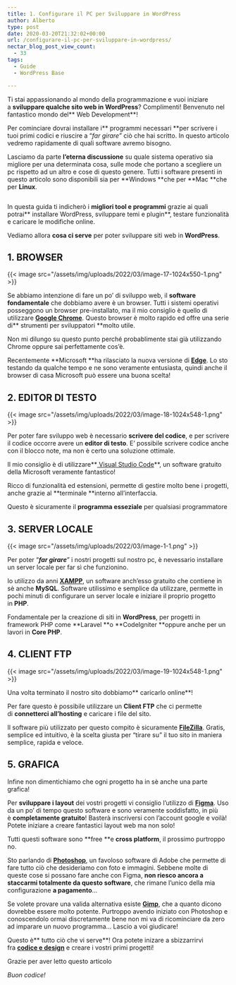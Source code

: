 ```yaml
---
title: 1. Configurare il PC per Sviluppare in WordPress
author: Alberto
type: post
date: 2020-03-20T21:32:02+00:00
url: /configurare-il-pc-per-sviluppare-in-wordpress/
nectar_blog_post_view_count:
  - 33
tags:
  - Guide
  - WordPress Base

---
```

Ti stai appassionando al mondo della programmazione e vuoi iniziare a **sviluppare qualche sito web in WordPress**? Complimenti! Benvenuto nel fantastico mondo del** Web Development**!

Per cominciare dovrai installare i** programmi necessari **per scrivere i tuoi primi codici e riuscire a “_far girare_” ciò che hai scritto. In questo articolo vedremo rapidamente di quali software avremo bisogno.

Lasciamo da parte **l’eterna discussione** su quale sistema operativo sia migliore per una determinata cosa, sulle mode che portano a scegliere un pc rispetto ad un altro e cose di questo genere. Tutti i software presenti in questo articolo sono disponibili sia per **Windows **che per **Mac **che per **Linux**.<figure class="wp-block-image">

[<img alt="" decoding="async" src="/assets/img/uploads/2020/05/scarica-gratis-desk.jpg"/>][1]</figure>

In questa guida ti indicherò i **migliori tool e programmi** grazie ai quali potrai** installare WordPress, sviluppare temi e plugin**, testare funzionalità e caricare le modifiche online.

Vediamo allora **cosa ci serve** per poter sviluppare siti web in **WordPress**.

## 1. BROWSER

{{< image src="/assets/img/uploads/2022/03/image-17-1024x550-1.png" >}}

Se abbiamo intenzione di fare un po’ di sviluppo web, il **software fondamentale** che dobbiamo avere è un browser. Tutti i sistemi operativi posseggono un browser pre-installato, ma il mio consiglio è quello di utilizzare <a href="http://www.google.com/intl/it/chrome/" rel="noreferrer noopener" target="_blank"><strong>Google Chrome</strong></a>. Questo browser è molto rapido ed offre una serie di** strumenti per sviluppatori **molto utile.

Non mi dilungo su questo punto perché probablimente stai già utilizzando Chrome oppure sai perfettamente cos’è.

Recentemente **Microsoft **ha rilasciato la nuova versione di <a href="http://www.microsoft.com/en-us/edge" rel="noreferrer noopener" target="_blank"><strong>Edge</strong></a>. Lo sto testando da qualche tempo e ne sono veramente entusiasta, quindi anche il browser di casa Microsoft può essere una buona scelta!

## 2. EDITOR DI TESTO

{{< image src="/assets/img/uploads/2022/03/image-18-1024x548-1.png" >}}

Per poter fare sviluppo web è necessario **scrivere del codice**, e per scrivere il codice occorre avere un **editor di testo**. E’ possibile scrivere codice anche con il blocco note, ma non è certo una soluzione ottimale.

Il mio consiglio è di utilizzare**<a href="http://code.visualstudio.com/" rel="noreferrer noopener" target="_blank"> Visual Studio Code</a>**, un software gratuito della Microsoft veramente fantastico!

Ricco di funzionalità ed estensioni, permette di gestire molto bene i progetti, anche grazie al **terminale **interno all’interfaccia. 

Questo è sicuramente il **programma esseziale** per qualsiasi programmatore

## 3. SERVER LOCALE

{{< image src="/assets/img/uploads/2022/03/image-1-1.png" >}}

Per poter “**_far girare_**” i nostri progetti sul nostro pc, è nevessario installare un server locale per far sì che funzionino.

Io utilizzo da anni <a href="http://www.apachefriends.org/it/index.html" rel="noreferrer noopener" target="_blank"><strong>XAMPP</strong></a>, un software anch’esso gratuito che contiene in sè anche **MySQL**. Software utilissimo e semplice da utilizzare, permette in pochi minuti di configurare un server locale e iniziare il proprio progetto in **PHP**.

Fondamentale per la creazione di siti in **WordPress**, per progetti in framework PHP come **Laravel **o **CodeIgniter **oppure anche per un lavori in **Core PHP**.

## 4. CLIENT FTP

{{< image src="/assets/img/uploads/2022/03/image-19-1024x548-1.png" >}}

Una volta terminato il nostro sito dobbiamo** caricarlo online**! 

Per fare questo è possibile utilizzare un **Client FTP** che ci permette di **connetterci all’hosting** e caricare i file del sito.

Il software più utilizzato per questo compito è sicuramente <a href="http://filezilla-project.org/" rel="noreferrer noopener" target="_blank"><strong>FileZilla</strong></a>. Gratis, semplice ed intuitivo, è la scelta giusta per “tirare su” il tuo sito in maniera semplice, rapida e veloce.

## 5. GRAFICA

Infine non dimentichiamo che ogni progetto ha in sè anche una parte grafica! 

Per **sviluppare i layout** dei vostri progetti vi consiglio l’utilizzo di <a href="http://www.figma.com/" rel="noreferrer noopener" target="_blank"><strong>Figma</strong></a>. Uso da un po’ di tempo questo software e sono veramente soddisfatto, in più è **completamente gratuito**! Basterà inscriversi con l’account google e voilà! Potete iniziare a creare fantastici layout web ma non solo!

Tutti questi software sono **free **e **cross platform**, il prossimo purtroppo no.

Sto parlando di <a href="http://www.adobe.com/it/products/photoshop.html?gclid=CjwKCAjwtajrBRBVEiwA8w2Q8PvEfIWtLKBGk-wtMLSQEQ1slHQCulhlLxYEG-ScQVPToYcZ2qNQQRoCVa0QAvD_BwE&amp;sdid=8DN85NTV&amp;mv=search&amp;ef_id=CjwKCAjwtajrBRBVEiwA8w2Q8PvEfIWtLKBGk-wtMLSQEQ1slHQCulhlLxYEG-ScQVPToYcZ2qNQQRoCVa0QAvD_BwE:G:s&amp;s_kwcid=AL!3085!3!340641313438!e!!g!!photoshop" rel="noreferrer noopener" target="_blank"><strong>Photoshop</strong></a>, un favoloso software di Adobe che permette di fare tutto ciò che desideriamo con foto e immagini. Sebbene molte di queste cose si possano fare anche con Figma, **non riesco ancora a staccarmi totalmente da questo software**, che rimane l’unico della mia configurazione **a pagamento**…

Se volete provare una valida alternativa esiste <a href="http://www.gimp.org/" rel="noreferrer noopener" target="_blank"><strong>Gimp</strong></a>, che a quanto dicono dovrebbe essere molto potente. Purtroppo avendo iniziato con Photoshop e conoscendolo ormai discretamente bene non mi va di ricominciare da zero ad imparare un nuovo programma… Lascio a voi giudicare!

Questo è** tutto ciò che vi serve**! Ora potete inizare a sbizzarrirvi fra <a href="https://open.spotify.com/show/546eUw3PsRI1HUGbBUeghC" rel="noreferrer noopener" target="_blank"><strong>codice e design</strong></a> e creare i vostri primi progetti!

Grazie per aver letto questo articolo

_Buon codice!_

 [1]: https://github.com/thetuxdev